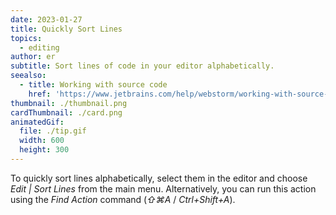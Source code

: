 ```yaml
---
date: 2023-01-27
title: Quickly Sort Lines
topics:
  - editing
author: er
subtitle: Sort lines of code in your editor alphabetically.
seealso:
  - title: Working with source code
    href: 'https://www.jetbrains.com/help/webstorm/working-with-source-code.html'
thumbnail: ./thumbnail.png
cardThumbnail: ./card.png
animatedGif:
  file: ./tip.gif
  width: 600
  height: 300
---
```

To quickly sort lines alphabetically, select them in the editor and choose 
_Edit | Sort Lines_ from the main menu. Alternatively, you can 
run this action using the _Find Action_ command (_⇧⌘A_ / _Ctrl+Shift+A_).
